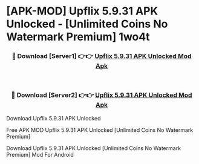 # [APK-MOD] Upflix 5.9.31 APK Unlocked - [Unlimited Coins No Watermark Premium] 1wo4t



<div align="center">
<h3>🔴 Download [Server1] 👉👉 <a href="https://momento.my/?title=Upflix_5.9.31_APK_Unlocked">Upflix 5.9.31 APK Unlocked Mod Apk</a></h3><br>

<h3>🔴 Download [Server2] 👉👉 <a href="https://momento.my/?title=Upflix_5.9.31_APK_Unlocked">Upflix 5.9.31 APK Unlocked Mod Apk</a></h3>
</div>



Download Upflix 5.9.31 APK Unlocked 

Free APK MOD Upflix 5.9.31 APK Unlocked [Unlimited Coins No Watermark Premium]

Download Upflix 5.9.31 APK Unlocked [Unlimited Coins No Watermark Premium] Mod For Android
